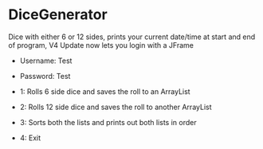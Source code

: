 # DiceGenerator
Dice with either 6 or 12 sides, prints your current date/time at start and end of program, V4 Update now lets you login with a JFrame

* Username: Test
* Password: Test

* 1: Rolls 6 side dice and saves the roll to an ArrayList

* 2: Rolls 12 side dice and saves the roll to another ArrayList

* 3: Sorts both the lists and prints out both lists in order

* 4: Exit
